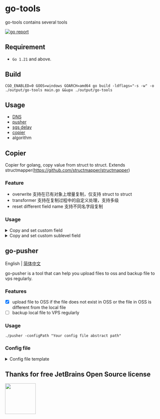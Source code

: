 # go-tools

go-tools contains several tools

[![go report](https://goreportcard.com/badge/github.com/alomerry/go-tools)](https://goreportcard.com/report/github.com/alomerry/go-tools)

## Requirement

- `Go 1.21` and above.

## Build

`CGO_ENABLED=0 GOOS=windows GOARCH=amd64 go build -ldflags="-s -w" -o ./output/go-tools main.go &&upx ./output/go-tools`

## Usage

- [DNS](modules/dns/README.md)
- [pusher](./pusher/README.md)
- [sgs delay](./sgs/README.md)
- [copier](modules/copier/README.md)
- algorithm

## Copier

Copier for golang, copy value from struct to struct. Extends structmapper(https://github.com/structmapper/structmapper)

### Feature

- overwrite 支持在已有对象上增量复制，仅支持 struct to struct
- transformer 支持在复制过程中的自定义处理，支持多级
- reset different field name 支持不同名字段复制

### Usage

<details>

<summary>Copy and set custom field</summary>

```go
type Location struct {
	City      string
	Latitude  float64
	Longitude float66
}
type originModel struct {
	Name     string
	BirthDay time.Time
	StoreId  string
}
type targetModel struct {
	Id         string
	TargetName string
	Name       string
	CreatedAt  string
	Location   *Location
}
func TestTransformerModelToProto() {
	var targets []targetModel
	locationMapper := map[string]*Location{
		"12306": &Location{
			City:      "ShangHai",
			Latitude:  234.123412,
			Longitude: 3423.43265,
		},
	}

	origins := []originModel{
		{
			Name:     "MockModel1",
			BirthDay: time.Now(),
			StoreId:  "12306",
		},
		{
			Name:     "MockModel2",
			BirthDay: time.Now(),
			StoreId:  "12345",
		},
	}
	Instance(nil).
    		RegisterTransformer(map[string]interface{}{
    			"Location": func(storeId string) *Location {
    				if location, ok := locationMapper[storeId]; ok {
    					return location
    				}
    				return nil
    			},
    		}).
    		RegisterResetDiffField([]DiffFieldPair{
    			{Origin: "Name", Targets: []string{"TargetName", "Name"}},
    			{Origin: "BirthDay", Targets: []string{"CreatedAt"}},
    			{Origin: "StoreId", Targets: []string{"Location"}}},
    		).Install(RFC3339Convertor).From(origins).CopyTo(&targets))
    fmt.Printf("targets %+v\n", targets)

    // Output:
    // targets &{ID:12345 Name:山田太郎 Age:32}
    // [{Id: TargetName:MockModel1 Name:MockModel1 CreatedAt:2020-12-29T13:55:17.883+08:00 Location:0xc00000e660} {Id: TargetName:MockModel2 Name:MockModel2 CreatedAt:2020-12-29T13:55:17.883+08:00 Location:<nil>}]
}
```

</details>

<details>

<summary>Copy and set custom sublevel field</summary>

```go
type Age struct {
	Value int
}
type OriginCityInfo struct {
	Age  Age
	Area float64
}
type TargetCityInfo struct {
	Age  Age
	Name string
}
type OriginLocation struct {
	City     string
	CityInfo OriginCityInfo
}
type originModel struct {
	Name     string
	Location OriginLocation
}
type TargetLocation struct {
	City         string
	CityName     string
	CityNickName string
	CityInfo     TargetCityInfo
}
type targetModel struct {
	Name string
	Loc  *TargetLocation
}
func TestCopyModelToProtoWithMultiLevelAndTransformer() {
	var targets []targetModel
	origins := []originModel{
		{
			Name: "MockModel",
			Location: OriginLocation{
				City: "ShangHai",
				CityInfo: OriginCityInfo{
					Age:  Age{Value: 1},
					Area: 1,
				},
			},
		},
	}
    Instance(nil).RegisterTransformer(map[string]interface{}{
    		"Loc.CityNickName": func(city string) string {
    			return "Transformer city nick name"
    		},
    		"Loc.CityInfo.Age": func(city Age) Age {
    			city.Value++
    			return city
    		},
    	}).RegisterResetDiffField([]DiffFieldPair{
    		{Origin: "Location", Targets: []string{"Loc"}},
    		{Origin: "Location.City", Targets: []string{"Loc.CityName", "Loc.CityNickName"}},
    		{Origin: "Location.CityInfo.Age", Targets: []string{"Loc.CityInfo.Age"}},
    	}).From(origins).CopyTo(&targets)

}
```

</details>

## go-pusher

English | [简体中文](./pusher/README_ZH.md)

go-pusher is a tool that can help you upload files to oss and backup file to vps regularly.

### Features

- [x] upload file to OSS if the file does not exist in OSS or the file in OSS is different from the local file
- [ ] backup local file to VPS regularly

### Usage

`./pusher -configPath "Your config file abstract path"`

### Config file

<details>

<summary>Config file template</summary>

```toml
modes = ["pusher", "syncer"]

[syncer]
# local directory abstract path
local-path = "xxx"
# remote directory abstract path
remote-path = "xxx"
# time to check file change(second)
interval = 1

[pusher]
# oss provider( now support: qiniu)
oss-provider = "qiniu"
oss-object-prefix = "blog/public"
push-timeout = 60
local-directory = "/path/to/push"
oss-delete-not-exists = false

[oss-qiniu]
bucket = "xxx"
region = "ZoneHuadong"
access-key = "xxx"
sercet-key = "xxx"
```

</details>

## Thanks for free JetBrains Open Source license

<a href="https://www.jetbrains.com/?from=alomerry/go-tools" target="_blank">
<img src="https://user-images.githubusercontent.com/1787798/69898077-4f4e3d00-138f-11ea-81f9-96fb7c49da89.png" height="100"/></a>
